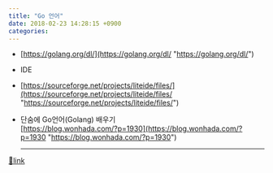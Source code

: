 ```yaml
---
title: "Go 언어"
date: 2018-02-23 14:28:15 +0900
categories: 
---
```

  

- [https://golang.org/dl/](https://golang.org/dl/ "https://golang.org/dl/")
- IDE
- [https://sourceforge.net/projects/liteide/files/](https://sourceforge.net/projects/liteide/files/ "https://sourceforge.net/projects/liteide/files/")

- 단숨에 Go언어(Golang) 배우기  
[https://blog.wonhada.com/?p=1930](https://blog.wonhada.com/?p=1930 "https://blog.wonhada.com/?p=1930")



  ***
[🔗link](http://www.mins01.com/mh/tech/read/1139)